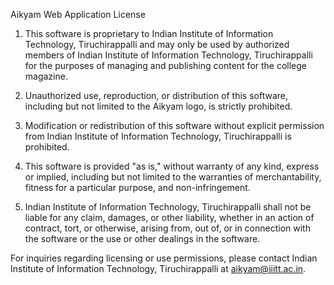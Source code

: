 Aikyam Web Application License

1. This software is proprietary to Indian Institute of Information Technology, Tiruchirappalli and may only be used by authorized members of Indian Institute of Information Technology, Tiruchirappalli for the purposes of managing and publishing content for the college magazine.

2. Unauthorized use, reproduction, or distribution of this software, including but not limited to the Aikyam logo, is strictly prohibited.

3. Modification or redistribution of this software without explicit permission from Indian Institute of Information Technology, Tiruchirappalli is prohibited.

4. This software is provided "as is," without warranty of any kind, express or implied, including but not limited to the warranties of merchantability, fitness for a particular purpose, and non-infringement.

5. Indian Institute of Information Technology, Tiruchirappalli shall not be liable for any claim, damages, or other liability, whether in an action of contract, tort, or otherwise, arising from, out of, or in connection with the software or the use or other dealings in the software.

For inquiries regarding licensing or use permissions, please contact Indian Institute of Information Technology, Tiruchirappalli at aikyam@iiitt.ac.in.